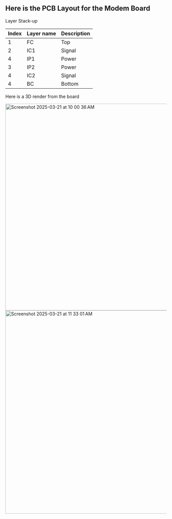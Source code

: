 ## Here is the PCB Layout for the Modem Board

Layer Stack-up

| Index | Layer name | Description  |
| ----- | ---------- | ------------ |
| 1     | FC         | Top          |
| 2     | IC1        | Signal       |
| 4     | IP1        | Power        |
| 3     | IP2        | Power        |
| 4     | IC2        | Signal       |
| 4     | BC         | Bottom       |

Here is a 3D render from the board

<img width="645" alt="Screenshot 2025-03-21 at 10 00 36 AM" src="https://github.com/user-attachments/assets/c946062c-f637-4ad8-8dd9-a89fa5321bac" />

<img width="634" alt="Screenshot 2025-03-21 at 11 33 01 AM" src="https://github.com/user-attachments/assets/5d4836b6-f6de-43da-9949-cfc2d8b8c0af" />

